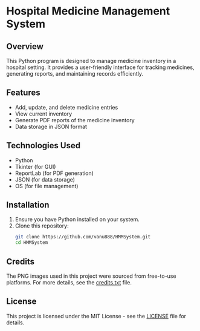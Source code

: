# Hospital Medicine Management System

## Overview
This Python program is designed to manage medicine inventory in a hospital setting. It provides a user-friendly interface for tracking medicines, generating reports, and maintaining records efficiently.

## Features
- Add, update, and delete medicine entries
- View current inventory
- Generate PDF reports of the medicine inventory
- Data storage in JSON format

## Technologies Used
- Python
- Tkinter (for GUI)
- ReportLab (for PDF generation)
- JSON (for data storage)
- OS (for file management)

## Installation
1. Ensure you have Python installed on your system.
2. Clone this repository:
   ```bash
   git clone https://github.com/vanu888/HMMSystem.git
   cd HMMSystem

## Credits
The PNG images used in this project were sourced from free-to-use platforms. For more details, see the [credits.txt](credits.txt) file.


## License
This project is licensed under the MIT License - see the [LICENSE](LICENSE) file for details.


